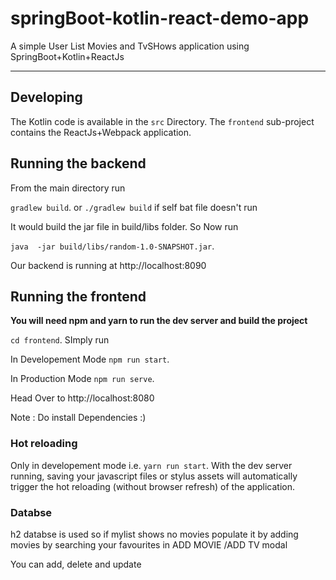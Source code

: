 # springBoot-kotlin-react-demo-app
A simple User List Movies and TvSHows application using SpringBoot+Kotlin+ReactJs

--------------------------------------------------------------------------------------



## Developing

The Kotlin code is available in the `src` Directory.
The `frontend` sub-project contains the ReactJs+Webpack application.


## Running the backend 

From the main directory run 

`gradlew build`. or `./gradlew build` if self bat file doesn't run

It would build the jar file in build/libs folder.
So Now run 

`java  -jar build/libs/random-1.0-SNAPSHOT.jar`.

Our backend is running at http://localhost:8090

## Running the frontend 

**You will need npm and yarn to run the dev server and build the project**

`cd frontend`.
SImply run 

In Developement Mode
`npm run start`.

In Production Mode
`npm run serve`.

Head Over to http://localhost:8080 

Note : Do install Dependencies :)


### Hot reloading

Only in developement mode i.e. `yarn run start`.
With the dev server running, saving your javascript files or stylus assets will automatically trigger the hot reloading
(without browser refresh) of the application.


### Databse 
h2 databse is used  so if mylist shows no movies populate it by adding movies by searching 
your favourites in ADD MOVIE /ADD TV modal

You can  add, delete and update
